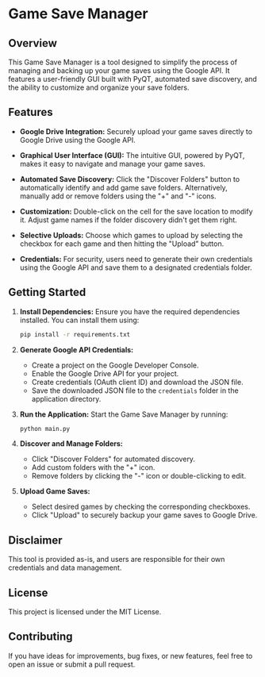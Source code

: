 
# Game Save Manager

## Overview

This Game Save Manager is a tool designed to simplify the process of managing and backing up your game saves using the Google API. It features a user-friendly GUI built with PyQT, automated save discovery, and the ability to customize and organize your save folders.

## Features

- **Google Drive Integration:** Securely upload your game saves directly to Google Drive using the Google API.
  
- **Graphical User Interface (GUI):** The intuitive GUI, powered by PyQT, makes it easy to navigate and manage your game saves.

- **Automated Save Discovery:** Click the "Discover Folders" button to automatically identify and add game save folders. Alternatively, manually add or remove folders using the "+" and "-" icons.

- **Customization:** Double-click on the cell for the save location to modify it. Adjust game names if the folder discovery didn't get them right.

- **Selective Uploads:** Choose which games to upload by selecting the checkbox for each game and then hitting the "Upload" button.

- **Credentials:** For security, users need to generate their own credentials using the Google API and save them to a designated credentials folder.

## Getting Started

1. **Install Dependencies:**
   Ensure you have the required dependencies installed. You can install them using:

   ```bash
   pip install -r requirements.txt
2. **Generate Google API Credentials:**
	-   Create a project on the Google Developer Console.
	-   Enable the Google Drive API for your project.
	-   Create credentials (OAuth client ID) and download the JSON file.
	-   Save the downloaded JSON file to the `credentials` folder in the application directory.	
2.  **Run the Application:** Start the Game Save Manager by running:
    
    ```bash
    python main.py   
3.  **Discover and Manage Folders:**
    
    -   Click "Discover Folders" for automated discovery.
    -   Add custom folders with the "+" icon.
    -   Remove folders by clicking the "-" icon or double-clicking to edit.
4.  **Upload Game Saves:**
    
    -   Select desired games by checking the corresponding checkboxes.
    -   Click "Upload" to securely backup your game saves to Google Drive.

## Disclaimer

This tool is provided as-is, and users are responsible for their own credentials and data management.

## License

This project is licensed under the MIT License.

## Contributing

If you have ideas for improvements, bug fixes, or new features, feel free to open an issue or submit a pull request.